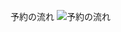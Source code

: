 
  予約の流れ
![予約の流れ](https://github.com/mikuN-m/camp/assets/120076733/8497e7ea-08a5-4abd-8b39-184210f493ad)